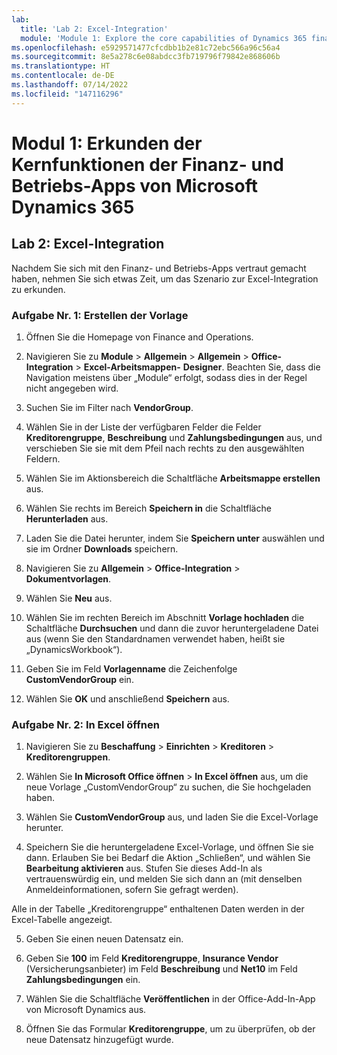 ```yaml
---
lab:
  title: 'Lab 2: Excel-Integration'
  module: 'Module 1: Explore the core capabilities of Dynamics 365 finance and operations apps'
ms.openlocfilehash: e5929571477cfcdbb1b2e81c72ebc566a96c56a4
ms.sourcegitcommit: 8e5a278c6e08abdcc3fb719796f79842e868606b
ms.translationtype: HT
ms.contentlocale: de-DE
ms.lasthandoff: 07/14/2022
ms.locfileid: "147116296"
---
```

# <a name="module-1-explore-the-core-capabilities-of-dynamics-365-finance-and-operations-apps"></a>Modul 1: Erkunden der Kernfunktionen der Finanz- und Betriebs-Apps von Microsoft Dynamics 365

## <a name="lab-2---excel-integration"></a>Lab 2: Excel-Integration

Nachdem Sie sich mit den Finanz- und Betriebs-Apps vertraut gemacht haben, nehmen Sie sich etwas Zeit, um das Szenario zur Excel-Integration zu erkunden.

### <a name="task-1-create-template"></a>Aufgabe Nr. 1: Erstellen der Vorlage

1. Öffnen Sie die Homepage von Finance and Operations. 

2. Navigieren Sie zu **Module** > **Allgemein** > **Allgemein** > **Office-Integration** > **Excel-Arbeitsmappen-** **Designer**. Beachten Sie, dass die Navigation meistens über „Module“ erfolgt, sodass dies in der Regel nicht angegeben wird.

3. Suchen Sie im Filter nach **VendorGroup**.

4. Wählen Sie in der Liste der verfügbaren Felder die Felder **Kreditorengruppe**, **Beschreibung** und **Zahlungsbedingungen** aus, und verschieben Sie sie mit dem Pfeil nach rechts zu den ausgewählten Feldern.

5. Wählen Sie im Aktionsbereich die Schaltfläche **Arbeitsmappe erstellen** aus.

6. Wählen Sie rechts im Bereich **Speichern in** die Schaltfläche **Herunterladen** aus.

7. Laden Sie die Datei herunter, indem Sie **Speichern unter** auswählen und sie im Ordner **Downloads** speichern.

8. Navigieren Sie zu **Allgemein** > **Office-Integration** > ****Dokumentvorlagen****.

9. Wählen Sie **Neu** aus.

10. Wählen Sie im rechten Bereich im Abschnitt **Vorlage hochladen** die Schaltfläche **Durchsuchen** und dann die zuvor heruntergeladene Datei aus (wenn Sie den Standardnamen verwendet haben, heißt sie „DynamicsWorkbook“).

11. Geben Sie im Feld **Vorlagenname** die Zeichenfolge **CustomVendorGroup** ein.

12. Wählen Sie **OK** und anschließend **Speichern** aus.

### <a name="task-2-open-in-excel"></a>Aufgabe Nr. 2: In Excel öffnen

1. Navigieren Sie zu **Beschaffung** > **Einrichten** > **Kreditoren** > **Kreditorengruppen**.

2. Wählen Sie **In Microsoft Office öffnen** > **In Excel öffnen** aus, um die neue Vorlage „CustomVendorGroup“ zu suchen, die Sie hochgeladen haben.

3. Wählen Sie **CustomVendorGroup** aus, und laden Sie die Excel-Vorlage herunter.

4. Speichern Sie die heruntergeladene Excel-Vorlage, und öffnen Sie sie dann. Erlauben Sie bei Bedarf die Aktion „Schließen“, und wählen Sie **Bearbeitung aktivieren** aus. Stufen Sie dieses Add-In als vertrauenswürdig ein, und melden Sie sich dann an (mit denselben Anmeldeinformationen, sofern Sie gefragt werden).

Alle in der Tabelle „Kreditorengruppe“ enthaltenen Daten werden in der Excel-Tabelle angezeigt.

5. Geben Sie einen neuen Datensatz ein.

6. Geben Sie **100** im Feld **Kreditorengruppe**, **Insurance Vendor** (Versicherungsanbieter) im Feld **Beschreibung** und **Net10** im Feld **Zahlungsbedingungen** ein.

7. Wählen Sie die Schaltfläche **Veröffentlichen** in der Office-Add-In-App von Microsoft Dynamics aus.

8. Öffnen Sie das Formular **Kreditorengruppe**, um zu überprüfen, ob der neue Datensatz hinzugefügt wurde.

